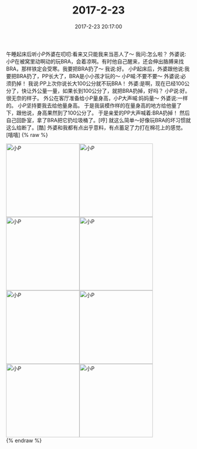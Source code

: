 ﻿---
title: "2017-2-23"
date: 2017-2-23 20:17:00
tags:
categories: 妈妈
---
午睡起床后听小P外婆在叨叨:看来又只能我来当恶人了～
我问:怎么啦？
外婆说:小P在被窝里动啊动的玩BRA，会着凉啊。有时他自己醒来，还会伸出胳膊来找BRA，那样铁定会受寒。我要把BRA扔了～
我说:好。
小P起床后，外婆跟他说:我要把BRA扔了，PP长大了，BRA是小小孩才玩的～
小P喊:不要不要～
外婆说:必须扔掉！
我说:PP上次你说长大100公分就不玩BRA！
外婆:是啊，现在已经100公分了，快让外公量一量，如果长到100公分了，就把BRA扔掉，好吗？
小P说:好。
很无奈的样子。
外公在客厅准备给小P量身高，小P大声喊:妈妈量～
外婆说:一样的。
小P坚持要我去给他量身高。
于是我装模作样的在量身高的地方给他量了下，跟他说，身高果然到了100公分了。
于是亲爱的PP大声喊着:BRA扔掉！
然后自己回卧室，拿了BRA把它扔垃圾桶了。[哼]
就这么简单～好像玩BRA的坏习惯就这么给断了。[酷]
外婆和我都有点出乎意料，有点蓄足了力打在棉花上的感觉。[嘻嘻]
{% raw %}
<div style="width:500 px">
<div style="float:left; width:100 px"><img src="/images/微信图片_20171012153812.jpg" width="200" alt="小P"></div>
<div style="float:left; width:100 px"><img src="/images/微信图片_20171012153821.jpg" width="200" alt="小P"></div>
<div style="float:left; width:100 px"><img src="/images/微信图片_20171012153830.jpg" width="200" alt="小P"></div>
<div style="float:left; width:100 px"><img src="/images/微信图片_20171012153838.jpg" width="200" alt="小P"></div>
<div style="float:left; width:100 px"><img src="/images/微信图片_20171012153847.jpg" width="200" alt="小P"></div>
<div style="float:left; width:100 px"><img src="/images/微信图片_20171012153909.jpg" width="200" alt="小P"></div>
<div style="float:left; width:100 px"><img src="/images/微信图片_20171012153922.jpg" width="200" alt="小P"></div>
<div style="float:left; width:100 px"><img src="/images/微信图片_20171012153930.jpg" width="200" alt="小P"></div>
<div style="clear:both"></div>
</div>
{% endraw %}